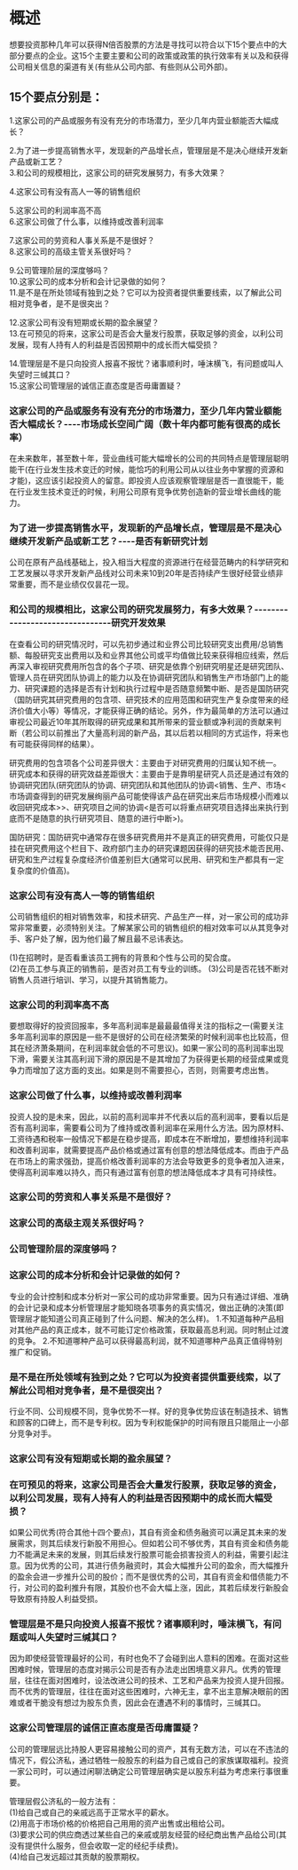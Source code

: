# 概述
想要投资那种几年可以获得N倍否股票的方法是寻找可以符合以下15个要点中的大部分要点的企业。这15个主要主要和公司的政策或政策的执行效率有关以及和获得公司相关信息的渠道有关(有些从公司内部、有些则从公司外部)。

## 15个要点分别是：
1.这家公司的产品或服务有没有充分的市场潜力，至少几年内营业额能否大幅成长？  

2.为了进一步提高销售水平，发现新的产品增长点，管理层是不是决心继续开发新产品或新工艺？     
3.和公司的规模相比，这家公司的研究发展努力，有多大效果？ 

4.这家公司有没有高人一等的销售组织  

5.这家公司的利润率高不高     
6.这家公司做了什么事，以维持或改善利润率 

7.这家公司的劳资和人事关系是不是很好？     
8.这家公司的高级主管关系很好吗？   

9.公司管理阶层的深度够吗？     
10.这家公司的成本分析和会计记录做的如何？      
11.是不是在所处领域有独到之处？它可以为投资者提供重要线索，以了解此公司相对竞争者，是不是很突出？

12.这家公司有没有短期或长期的盈余展望？          
13.在可预见的将来，这家公司是否会大量发行股票，获取足够的资金，以利公司发展，现有人持有人的利益是否因预期中的成长而大幅受损？  

14.管理层是不是只向投资人报喜不报忧？诸事顺利时，唾沫横飞，有问题或叫人失望时三缄其口？             
15.这家公司管理层的诚信正直态度是否毋庸置疑？  

### 这家公司的产品或服务有没有充分的市场潜力，至少几年内营业额能否大幅成长？----市场成长空间广阔（数十年内都可能有很高的成长率）  
  在未来数年，甚至数十年，营业曲线可能大幅增长的公司的共同特点是管理层聪明能干(在行业发生技术变迁的时候，能恰巧的利用公司从以往业务中掌握的资源和才能)，这应该引起投资人的留意。即投资人应该观察管理层是否一直很能干，能在行业发生技术变迁的时候，利用公司原有竞争优势创造新的营业增长曲线的能力。
  
### 为了进一步提高销售水平，发现新的产品增长点，管理层是不是决心继续开发新产品或新工艺？----是否有新研究计划        
  公司在原有产品线基础上，投入相当大程度的资源进行在经营范畴内的科学研究和工艺发展以寻求开发新产品线对公司未来10到20年是否持续产生很好经营业绩非常重要，而不是业绩仅仅昙花一现。
  
### 和公司的规模相比，这家公司的研究发展努力，有多大效果？--------------------------------研究开发效果       
在查看公司的研究情况时，可以先初步通过和业界公司比较研究支出费用/总销售额、每股研究支出费用以及和业界其他公司或平均值做比较来获得相应线索，然后再深入审视研究费用所包含的各个子项、研究是依靠个别研究明星还是研究团队、管理人员在研究团队协调上的能力以及在协调研究团队和销售生产市场部门上的能力、研究课题的选择是否有计划和执行过程中是否随意频繁中断、是否是国防研究（国防研究其研究费用的包含项、研究技术的应用范围和研究生产复杂度带来的经济价值大小等）等情况，才能获得正确的结论。另外，作为最简单的方法可以通过审视公司最近10年其所取得的研究成果和其所带来的营业额或净利润的贡献来判断（若公司以前推出了大量高利润的新产品，其以后若以相同的方式运作，将来也有可能获得同样的结果）。    

研究费用的包含项各个公司差异很大：主要由于对研究费用的归属认知不统一。       
研究成本和获得的研究效益差距很大：主要由于是靠明星研究人员还是通过有效的协调研究团队(研究团队的协调、研究团队和其他团队的协调<销售、生产、市场<市场调查得到的研究发展绚丽产品可能使得该产品在研究出来后市场规模小而难以收回研究成本>>、研究项目之间的协调<是否可以将重点研究项目选择出来执行到底而不是随意的执行研究项目、随意的进行中断>)。      

国防研究：国防研究中通常存在很多研究费用并不是真正的研究费用，可能仅只是挂在研究费用这个栏目下、政府部门主办的研究课题因获得的研究技术能否民用、研究和生产过程复杂度经济价值差别巨大(通常可以民用、研究和生产都具有一定复杂度的价值高)。      

### 这家公司有没有高人一等的销售组织         
  公司销售组织的相对销售效率，和技术研究、产品生产一样，对一家公司的成功非常非常重要，必须特别关注。了解某家公司的销售组织的相对效率可以从其竞争对手、客户处了解，因为他们最了解且最不忌讳表达。

  (1)在招聘时，是否看重该员工拥有的背景和个性与公司的契合度。  
  (2)在员工参与真正的销售前，是否对员工有专业的训练。 
  (3)公司是否花钱不断对销售人员进行培训、学习，以提升其销售能力。  

### 这家公司的利润率高不高     
  要想取得好的投资回报率，多年高利润率是最最最值得关注的指标之一(需要关注多年高利润率的原因是一些不是很好的公司在经济繁荣的时候利润率也比较高，但其在经济萧条期间，在利润率就会低的不可思议)。如果一家公司的高利润率出现下滑，需要关注其高利润下滑的原因是不是其增加了为获得更长期的经营成果或竞争力而增加了这方面的支出。如果是则不需要担心，否则，则需要考虑出售。  

### 这家公司做了什么事，以维持或改善利润率       
  投资人投的是未来，因此，以前的高利润率并不代表以后的高利润率，要看以后是否有高利润率，需要看公司为了维持或改善利润率在采用什么方法。因为原材料、工资待遇和税率一般情况下都是在稳步提高，即成本在不断增加，要想维持利润率和改善利润率，就需要提高产品价格或通过富有创意的想法降低成本。而由于产品在市场上的需求强劲，提高价格改善利润率的方法会导致更多的竞争者加入进来，使得高利润率难以持久，而只有通过富有创意的想法降低成本才具有可持续性。    

### 这家公司的劳资和人事关系是不是很好？     
### 这家公司的高级主观关系很好吗？     
 
### 公司管理阶层的深度够吗？     

### 这家公司的成本分析和会计记录做的如何？          
专业的会计控制和成本分析对一家公司的成功非常重要。因为只有通过详细、准确的会计记录和成本分析管理层才能知晓各项事务的真实情况，做出正确的决策(即管理层才能知道公司真正碰到了什么问题、解决的怎么样)。
1.不知道每种产品相对其他产品的真正成本，就不可能订定价格政策，获取最高总利润。同时制止过渡的竞争。
2.不知道哪种产品可以获得最高利润，就不知道哪种产品真正值得特别推广和促销。

### 是不是在所处领域有独到之处？它可以为投资者提供重要线索，以了解此公司相对竞争者，是不是很突出？ 
行业不同、公司规模不同，竞争优势不一样。好的竞争优势应该在制造技术、销售和顾客的口碑上，而不是专利权。因为专利权能保护的时间有限且只能阻止一小部分竞争对手。

### 这家公司有没有短期或长期的盈余展望？          

### 在可预见的将来，这家公司是否会大量发行股票，获取足够的资金，以利公司发展，现有人持有人的利益是否因预期中的成长而大幅受损？        
如果公司优秀(符合其他十四个要点)，其自有资金和债务融资可以满足其未来的发展需求，则其后续发行新股不用担心。但如若公司不够优秀，其自有资金和债务能力不能满足未来的发展，则其后续发行股票可能会损害投资人的利益，需要引起注意。因为优秀的公司，其进行债务融资时，其会大幅推升公司的盈余，而大幅推升的盈余会进一步推升公司的股价；而不是很优秀的公司，其自有资金和借债能力不行，对公司的盈利推升有限，其股价也不会大幅上涨，因此，其若后续发行新股会导致原有持股人利益受损。

### 管理层是不是只向投资人报喜不报忧？诸事顺利时，唾沫横飞，有问题或叫人失望时三缄其口？ 
因为即使经营管理最好的公司，有时也免不了会碰到出人意料的困难。在面对这些困难时候，管理层的态度对揭示公司是否有办法走出困境意义非凡。优秀的管理层，往往在面对困难时，设法改进公司的技术、工艺和产品来为投资人提升回报。而不优秀的管理层，往往在面对这些困难时，六神无主，拿不出主意解决眼前的困难或者干脆没有想过为股东负责，因此会在遭遇不利的事情时，三缄其口。

### 这家公司管理层的诚信正直态度是否毋庸置疑？         
公司的管理层远比持股人更容易接触公司的资产，其有无数方法，可以在不违法的情况下，假公济私，通过牺牲一般股东的利益为自己或自己的家族谋取福利。投资一家公司时，可以通过闲聊法确定公司管理层确实是以股东利益为考虑来行事很重要。   

管理层假公济私的一般方法有：   
(1)给自己或自己的亲戚远高于正常水平的薪水。   
(2)用高于市场价格的价格把自己用用的资产出售或出租给公司。   
(3)要求公司的供应商透过某些自己的亲戚或朋友经营的经纪商出售产品给公司(其没有提供什么服务，但会收取一定的经纪手续费)。   
(4)给自己发远超过其贡献的股票期权。

